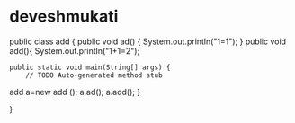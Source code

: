 # deveshmukati

public class add {
	public void ad() {
		System.out.println("1=1");
	}
	public void add(){
  System.out.println("1+1=2"); 

	public static void main(String[] args) {
		// TODO Auto-generated method stub
add a=new add ();
	a.ad();
  a.add();
	}

}
